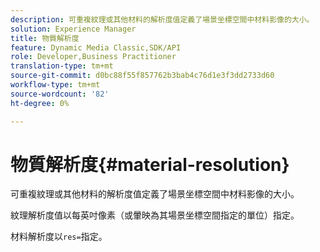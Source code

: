 ```yaml
---
description: 可重複紋理或其他材料的解析度值定義了場景坐標空間中材料影像的大小。
solution: Experience Manager
title: 物質解析度
feature: Dynamic Media Classic,SDK/API
role: Developer,Business Practitioner
translation-type: tm+mt
source-git-commit: d0bc88f55f857762b3bab4c76d1e3f3dd2733d60
workflow-type: tm+mt
source-wordcount: '82'
ht-degree: 0%

---
```



# 物質解析度{#material-resolution}

可重複紋理或其他材料的解析度值定義了場景坐標空間中材料影像的大小。

紋理解析度值以每英吋像素（或暈映為其場景坐標空間指定的單位）指定。

材料解析度以`res=`指定。
